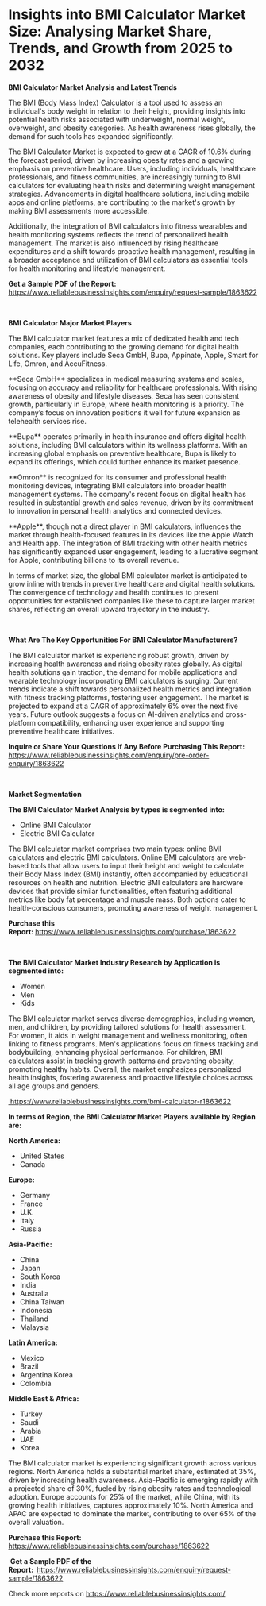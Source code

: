 <p><h1>Insights into BMI Calculator Market Size: Analysing Market Share, Trends, and Growth from 2025 to 2032</h1></p><p><strong>BMI Calculator Market Analysis and Latest Trends</strong></p>
<p><p>The BMI (Body Mass Index) Calculator is a tool used to assess an individual's body weight in relation to their height, providing insights into potential health risks associated with underweight, normal weight, overweight, and obesity categories. As health awareness rises globally, the demand for such tools has expanded significantly. </p><p>The BMI Calculator Market is expected to grow at a CAGR of 10.6% during the forecast period, driven by increasing obesity rates and a growing emphasis on preventive healthcare. Users, including individuals, healthcare professionals, and fitness communities, are increasingly turning to BMI calculators for evaluating health risks and determining weight management strategies. Advancements in digital healthcare solutions, including mobile apps and online platforms, are contributing to the market's growth by making BMI assessments more accessible. </p><p>Additionally, the integration of BMI calculators into fitness wearables and health monitoring systems reflects the trend of personalized health management. The market is also influenced by rising healthcare expenditures and a shift towards proactive health management, resulting in a broader acceptance and utilization of BMI calculators as essential tools for health monitoring and lifestyle management.</p></p>
<p><strong>Get a Sample PDF of the Report:&nbsp;</strong> <a href="https://www.reliablebusinessinsights.com/enquiry/request-sample/1863622?utm_campaign=3582&utm_medium=2&utm_source=Github&utm_content=ia&utm_term=04042025&utm_id=bmi-calculator">https://www.reliablebusinessinsights.com/enquiry/request-sample/1863622</a></p>
<p>&nbsp;</p>
<p><strong>BMI Calculator Major Market Players</strong></p>
<p><p>The BMI calculator market features a mix of dedicated health and tech companies, each contributing to the growing demand for digital health solutions. Key players include Seca GmbH, Bupa, Appinate, Apple, Smart for Life, Omron, and AccuFitness.</p><p>**Seca GmbH** specializes in medical measuring systems and scales, focusing on accuracy and reliability for healthcare professionals. With rising awareness of obesity and lifestyle diseases, Seca has seen consistent growth, particularly in Europe, where health monitoring is a priority. The company’s focus on innovation positions it well for future expansion as telehealth services rise.</p><p>**Bupa** operates primarily in health insurance and offers digital health solutions, including BMI calculators within its wellness platforms. With an increasing global emphasis on preventive healthcare, Bupa is likely to expand its offerings, which could further enhance its market presence.</p><p>**Omron** is recognized for its consumer and professional health monitoring devices, integrating BMI calculators into broader health management systems. The company's recent focus on digital health has resulted in substantial growth and sales revenue, driven by its commitment to innovation in personal health analytics and connected devices.</p><p>**Apple**, though not a direct player in BMI calculators, influences the market through health-focused features in its devices like the Apple Watch and Health app. The integration of BMI tracking with other health metrics has significantly expanded user engagement, leading to a lucrative segment for Apple, contributing billions to its overall revenue.</p><p>In terms of market size, the global BMI calculator market is anticipated to grow inline with trends in preventive healthcare and digital health solutions. The convergence of technology and health continues to present opportunities for established companies like these to capture larger market shares, reflecting an overall upward trajectory in the industry.</p></p>
<p>&nbsp;</p>
<p><strong>What Are The Key Opportunities For BMI Calculator Manufacturers?</strong></p>
<p><p>The BMI calculator market is experiencing robust growth, driven by increasing health awareness and rising obesity rates globally. As digital health solutions gain traction, the demand for mobile applications and wearable technology incorporating BMI calculators is surging. Current trends indicate a shift towards personalized health metrics and integration with fitness tracking platforms, fostering user engagement. The market is projected to expand at a CAGR of approximately 6% over the next five years. Future outlook suggests a focus on AI-driven analytics and cross-platform compatibility, enhancing user experience and supporting preventive healthcare initiatives.</p></p>
<p><strong>Inquire or Share Your Questions If Any Before Purchasing This Report:</strong> <a href="https://www.reliablebusinessinsights.com/enquiry/pre-order-enquiry/1863622?utm_campaign=3582&utm_medium=2&utm_source=Github&utm_content=ia&utm_term=04042025&utm_id=bmi-calculator">https://www.reliablebusinessinsights.com/enquiry/pre-order-enquiry/1863622</a></p>
<p>&nbsp;</p>
<p><strong>Market Segmentation</strong></p>
<p><strong>The BMI Calculator Market Analysis by types is segmented into:</strong></p>
<p><ul><li>Online BMI Calculator</li><li>Electric BMI Calculator</li></ul></p>
<p><p>The BMI calculator market comprises two main types: online BMI calculators and electric BMI calculators. Online BMI calculators are web-based tools that allow users to input their height and weight to calculate their Body Mass Index (BMI) instantly, often accompanied by educational resources on health and nutrition. Electric BMI calculators are hardware devices that provide similar functionalities, often featuring additional metrics like body fat percentage and muscle mass. Both options cater to health-conscious consumers, promoting awareness of weight management.</p></p>
<p><strong>Purchase this Report:&nbsp;</strong><a href="https://www.reliablebusinessinsights.com/purchase/1863622?utm_campaign=3582&utm_medium=2&utm_source=Github&utm_content=ia&utm_term=04042025&utm_id=bmi-calculator">https://www.reliablebusinessinsights.com/purchase/1863622</a></p>
<p>&nbsp;</p>
<p><strong>The BMI Calculator Market Industry Research by Application is segmented into:</strong></p>
<p><ul><li>Women</li><li>Men</li><li>Kids</li></ul></p>
<p><p>The BMI calculator market serves diverse demographics, including women, men, and children, by providing tailored solutions for health assessment. For women, it aids in weight management and wellness monitoring, often linking to fitness programs. Men's applications focus on fitness tracking and bodybuilding, enhancing physical performance. For children, BMI calculators assist in tracking growth patterns and preventing obesity, promoting healthy habits. Overall, the market emphasizes personalized health insights, fostering awareness and proactive lifestyle choices across all age groups and genders.</p></p>
<p><a href="https://www.reliablebusinessinsights.com/bmi-calculator-r1863622?utm_campaign=3582&utm_medium=2&utm_source=Github&utm_content=ia&utm_term=04042025&utm_id=bmi-calculator">&nbsp;https://www.reliablebusinessinsights.com/bmi-calculator-r1863622</a></p>
<p><strong>In terms of Region, the BMI Calculator Market Players available by Region are:</strong></p>
<p>
    <p> <strong> North America: </strong>
        <ul>
            <li>United States</li>
            <li>Canada</li>
        </ul>
        </p> 
    <p> <strong> Europe: </strong>
        <ul>
            <li>Germany</li>
            <li>France</li>
            <li>U.K.</li>
            <li>Italy</li>
            <li>Russia</li>
        </ul>
        </p> 
    <p> <strong> Asia-Pacific: </strong>
        <ul>
            <li>China</li>
            <li>Japan</li>
            <li>South Korea</li>
            <li>India</li>
            <li>Australia</li>
            <li>China Taiwan</li>
            <li>Indonesia</li>
            <li>Thailand</li>
            <li>Malaysia</li>
        </ul>
        </p> 
    <p> <strong> Latin America: </strong>
        <ul>
            <li>Mexico</li>
            <li>Brazil</li>
            <li>Argentina Korea</li>
            <li>Colombia</li>
        </ul>
        </p> 
    <p> <strong> Middle East & Africa: </strong>
        <ul>
            <li>Turkey</li>
            <li>Saudi</li>
            <li>Arabia</li>
            <li>UAE</li>
            <li>Korea</li>
        </ul>
    </p>
    </p>
<p><p>The BMI calculator market is experiencing significant growth across various regions. North America holds a substantial market share, estimated at 35%, driven by increasing health awareness. Asia-Pacific is emerging rapidly with a projected share of 30%, fueled by rising obesity rates and technological adoption. Europe accounts for 25% of the market, while China, with its growing health initiatives, captures approximately 10%. North America and APAC are expected to dominate the market, contributing to over 65% of the overall valuation.</p></p>
<p><strong>Purchase this Report: </strong><a href="https://www.reliablebusinessinsights.com/purchase/1863622?utm_campaign=3582&utm_medium=2&utm_source=Github&utm_content=ia&utm_term=04042025&utm_id=bmi-calculator">https://www.reliablebusinessinsights.com/purchase/1863622</a></p>
<p>&nbsp;<strong>Get a Sample PDF of the Report:&nbsp;&nbsp;</strong><a href="https://www.reliablebusinessinsights.com/enquiry/request-sample/1863622?utm_campaign=3582&utm_medium=2&utm_source=Github&utm_content=ia&utm_term=04042025&utm_id=bmi-calculator">https://www.reliablebusinessinsights.com/enquiry/request-sample/1863622</a></p>
<p><strong></strong></p>
<p>Check more reports on <a href="https://www.reliablebusinessinsights.com/?utm_campaign=3582&utm_medium=2&utm_source=Github&utm_content=ia&utm_term=04042025&utm_id=bmi-calculator">https://www.reliablebusinessinsights.com/</a></p>